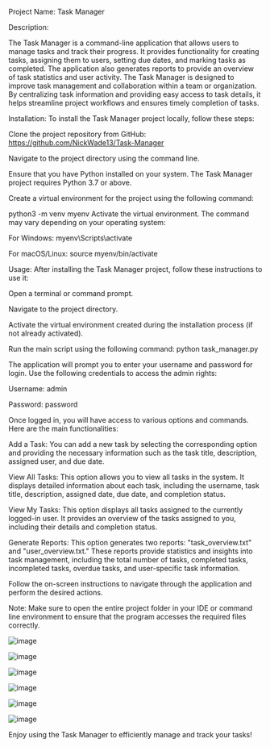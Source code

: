 Project Name: Task Manager

Description:

The Task Manager is a command-line application that allows users to manage tasks and track their progress. It provides functionality for creating tasks, assigning them to users, setting due dates, and marking tasks as completed. The application also generates reports to provide an overview of task statistics and user activity.
The Task Manager is designed to improve task management and collaboration within a team or organization. By centralizing task information and providing easy access to task details, it helps streamline project workflows and ensures timely completion of tasks.

Installation:
To install the Task Manager project locally, follow these steps:

Clone the project repository from GitHub: https://github.com/NickWade13/Task-Manager

Navigate to the project directory using the command line.

Ensure that you have Python installed on your system. The Task Manager project requires Python 3.7 or above.

Create a virtual environment for the project using the following command:

python3 -m venv myenv
Activate the virtual environment. The command may vary depending on your operating system:

For Windows:
myenv\Scripts\activate

For macOS/Linux:
source myenv/bin/activate

Usage:
After installing the Task Manager project, follow these instructions to use it:

Open a terminal or command prompt.

Navigate to the project directory.

Activate the virtual environment created during the installation process (if not already activated).

Run the main script using the following command:
python task_manager.py

The application will prompt you to enter your username and password for login. Use the following credentials to access the admin rights:

Username: admin

Password: password

Once logged in, you will have access to various options and commands. Here are the main functionalities:

Add a Task: You can add a new task by selecting the corresponding option and providing the necessary information such as the task title, description, assigned user, and due date.

View All Tasks: This option allows you to view all tasks in the system. It displays detailed information about each task, including the username, task title, description, assigned date, due date, and completion status.

View My Tasks: This option displays all tasks assigned to the currently logged-in user. It provides an overview of the tasks assigned to you, including their details and completion status.

Generate Reports: This option generates two reports: "task_overview.txt" and "user_overview.txt." These reports provide statistics and insights into task management, including the total number of tasks, completed tasks, incompleted tasks, overdue tasks, and user-specific task information.

Follow the on-screen instructions to navigate through the application and perform the desired actions.

Note: Make sure to open the entire project folder in your IDE or command line environment to ensure that the program accesses the required files correctly.


![image](https://github.com/NickWade13/finalCapstone/assets/132571903/4890680b-192b-41bc-a853-a153627cc415)

![image](https://github.com/NickWade13/finalCapstone/assets/132571903/e55a44c1-d234-43fb-b6b0-c05fb6694744)

![image](https://github.com/NickWade13/finalCapstone/assets/132571903/4c6c9d5a-d342-462b-9a6e-1646f8159bc7)

![image](https://github.com/NickWade13/finalCapstone/assets/132571903/fcc59acc-15c0-40ad-a203-c08646222e5a)

![image](https://github.com/NickWade13/finalCapstone/assets/132571903/0ef559b3-8ef0-4cd9-a905-6b3a7486de52)

![image](https://github.com/NickWade13/finalCapstone/assets/132571903/f78987df-59f0-4522-ae01-34eb4c22097b)


Enjoy using the Task Manager to efficiently manage and track your tasks!
